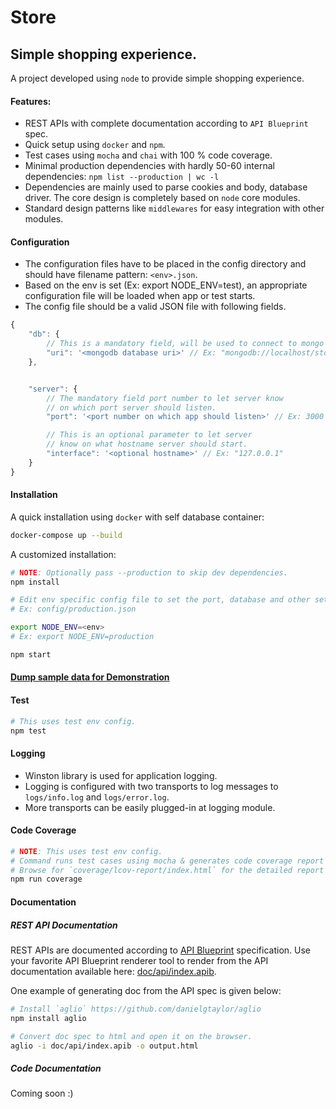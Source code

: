 Store
===

Simple shopping experience.
------

A project developed using `node` to provide simple shopping experience.

#### Features:
 * REST APIs with complete documentation according to `API Blueprint` spec.
 * Quick setup using `docker` and `npm`.
 * Test cases using `mocha` and `chai` with 100 % code coverage.
 * Minimal production dependencies with hardly 50-60 internal dependencies: `npm list --production | wc -l`
 * Dependencies are mainly used to parse cookies and body, database driver. The core design is completely based on `node` core modules.
 * Standard design patterns like `middlewares` for easy integration with other modules.

#### Configuration
 * The configuration files have to be placed in the config directory and should have filename pattern: `<env>.json`.
 * Based on the env is set (Ex: export NODE_ENV=test), an appropriate configuration file will be loaded when app or test starts.
 * The config file should be a valid JSON file with following fields.

```js
{
    "db": {
        // This is a mandatory field, will be used to connect to mongo db server.
        "uri": '<mongodb database uri>' // Ex: "mongodb://localhost/store"
    },


    "server": {
        // The mandatory field port number to let server know
        // on which port server should listen.
        "port": '<port number on which app should listen>' // Ex: 3000

        // This is an optional parameter to let server
        // know on what hostname server should start.
        "interface": '<optional hostname>' // Ex: "127.0.0.1"
    }
}
```


#### Installation

A quick installation using `docker` with self database container:

``` bash
docker-compose up --build
```

A customized installation:
```bash
# NOTE: Optionally pass --production to skip dev dependencies.
npm install

# Edit env specific config file to set the port, database and other settings.
# Ex: config/production.json

export NODE_ENV=<env>
# Ex: export NODE_ENV=production

npm start
```

#### [Dump sample data for Demonstration](https://github.com/royalpinto/store/tree/dev/demo)

#### Test
```bash
# This uses test env config.
npm test
```

#### Logging
 * Winston library is used for application logging.
 * Logging is configured with two transports to log messages to `logs/info.log` and `logs/error.log`.
 * More transports can be easily plugged-in at logging module.

#### Code Coverage

```bash
# NOTE: This uses test env config.
# Command runs test cases using mocha & generates code coverage report using istanbul.
# Browse for `coverage/lcov-report/index.html` for the detailed report upon completion.
npm run coverage
```


#### Documentation

##### REST API Documentation
REST APIs are documented according to [API Blueprint](https://apiblueprint.org/) specification. Use your favorite API Blueprint renderer tool to render from the API documentation available here: [doc/api/index.apib](https://github.com/royalpinto/store/blob/dev/doc/api/index.apib).

One example of generating doc from the API spec is given below:
```bash
# Install `aglio` https://github.com/danielgtaylor/aglio
npm install aglio

# Convert doc spec to html and open it on the browser.
aglio -i doc/api/index.apib -o output.html
```

##### Code Documentation
Coming soon :)
